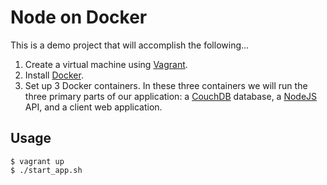 # Node on Docker

This is a demo project that will accomplish the following...

1.  Create a virtual machine using [Vagrant](https://www.vagrantup.com/).
2.  Install [Docker](https://www.docker.com/).
3.  Set up 3 Docker containers. In these three containers we will run the three primary parts of our application: a
    [CouchDB](http://couchdb.apache.org/) database, a [NodeJS](https://nodejs.org/) API, and a client web application.
    
## Usage

```
$ vagrant up
$ ./start_app.sh
```
